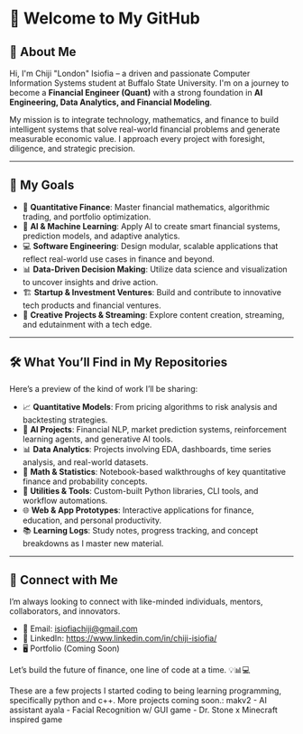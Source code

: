 # 👋 Welcome to My GitHub

## 🚀 About Me

Hi, I'm Chiji "London" Isiofia – a driven and passionate Computer Information Systems student at Buffalo State University. I'm on a journey to become a **Financial Engineer (Quant)** with a strong foundation in **AI Engineering, Data Analytics, and Financial Modeling**.

My mission is to integrate technology, mathematics, and finance to build intelligent systems that solve real-world financial problems and generate measurable economic value. I approach every project with foresight, diligence, and strategic precision.

---

## 🎯 My Goals

- 🔬 **Quantitative Finance**: Master financial mathematics, algorithmic trading, and portfolio optimization.
- 🧠 **AI & Machine Learning**: Apply AI to create smart financial systems, prediction models, and adaptive analytics.
- 💻 **Software Engineering**: Design modular, scalable applications that reflect real-world use cases in finance and beyond.
- 📊 **Data-Driven Decision Making**: Utilize data science and visualization to uncover insights and drive action.
- 🏗️ **Startup & Investment Ventures**: Build and contribute to innovative tech products and financial ventures.
- 🎥 **Creative Projects & Streaming**: Explore content creation, streaming, and edutainment with a tech edge.

---

## 🛠️ What You’ll Find in My Repositories

Here’s a preview of the kind of work I’ll be sharing:

- 📈 **Quantitative Models**: From pricing algorithms to risk analysis and backtesting strategies.
- 🧠 **AI Projects**: Financial NLP, market prediction systems, reinforcement learning agents, and generative AI tools.
- 📊 **Data Analytics**: Projects involving EDA, dashboards, time series analysis, and real-world datasets.
- 🧮 **Math & Statistics**: Notebook-based walkthroughs of key quantitative finance and probability concepts.
- 🧰 **Utilities & Tools**: Custom-built Python libraries, CLI tools, and workflow automations.
- 🌐 **Web & App Prototypes**: Interactive applications for finance, education, and personal productivity.
- 📚 **Learning Logs**: Study notes, progress tracking, and concept breakdowns as I master new material.

---

## 🤝 Connect with Me

I’m always looking to connect with like-minded individuals, mentors, collaborators, and innovators.

- 📧 Email: isiofiachiji@gmail.com
- 🧠 LinkedIn: https://www.linkedin.com/in/chiji-isiofia/
- 🖥️ Portfolio (Coming Soon)

Let’s build the future of finance, one line of code at a time. 💡📊💻


These are a few projects I started coding to being learning programming, specifically python and c++. More projects coming soon.:
makv2 - AI assistant
ayala - Facial Recognition w/ GUI
game - Dr. Stone x Minecraft inspired game
